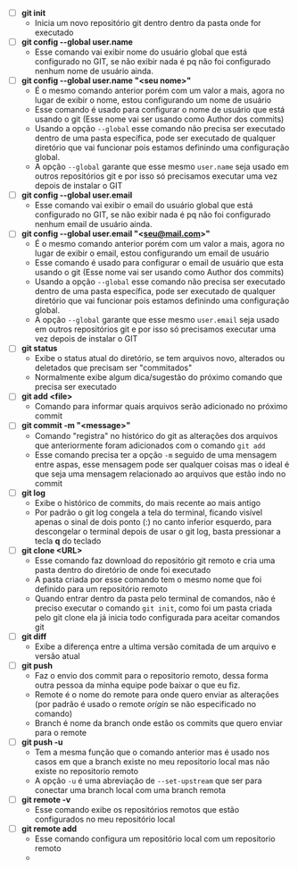 - [ ] **git init**
  - Inicia um novo repositório git dentro dentro da pasta onde for executado
- [ ] **git config --global user.name**
  - Esse comando vai exibir nome do usuário global que está configurado no GIT, se não exibir nada é pq não foi configurado nenhum nome de usuário ainda.
- [ ] **git config --global user.name "\<seu nome\>"**
  - É o mesmo comando anterior porém com um valor a mais, agora no lugar de exibir o nome, estou configurando um nome de usuário
  - Esse comando é usado para configurar o nome de usuário que está usando o git (Esse nome vai ser usando como Author dos commits)
  - Usando a opção `--global` esse comando não precisa ser executado dentro de uma pasta específica, pode ser executado de qualquer diretório que vai funcionar pois estamos definindo uma configuração global.
  - A opção `--global` garante que esse mesmo `user.name` seja usado em outros repositórios git e por isso só precisamos executar uma vez depois de instalar o GIT
- [ ] **git config --global user.email**
  - Esse comando vai exibir o email do usuário global que está configurado no GIT, se não exibir nada é pq não foi configurado nenhum email de usuário ainda.
- [ ] **git config --global user.email "\<seu@mail.com\>"**
  - É o mesmo comando anterior porém com um valor a mais, agora no lugar de exibir o email, estou configurando um email de usuário
  - Esse comando é usado para configurar o email de usuário que esta usando o git (Esse nome vai ser usando como Author dos commits)
  - Usando a opção `--global` esse comando não precisa ser executado dentro de uma pasta específica, pode ser executado de qualquer diretório que vai funcionar pois estamos definindo uma configuração global.
  - A opção `--global` garante que esse mesmo `user.email` seja usado em outros repositórios git e por isso só precisamos executar uma vez depois de instalar o GIT
- [ ] **git status**
  - Exibe o status atual do diretório, se tem arquivos novo, alterados ou deletados que precisam ser "commitados"
  - Normalmente exibe algum dica/sugestão do próximo comando que precisa ser executado
- [ ] **git add \<file\>**
  - Comando para informar quais arquivos serão adicionado no próximo commit
- [ ] **git commit -m "\<message\>"**
  - Comando "registra" no histórico do git as alterações dos arquivos que anteriormente foram adicionados com o comando `git add`
  - Esse comando precisa ter a opção `-m` seguido de uma mensagem entre aspas, esse mensagem pode ser qualquer coisas mas o ideal é que seja uma mensagem relacionado ao arquivos que estão indo no commit
- [ ] **git log**
  - Exibe o histórico de commits, do mais recente ao mais antigo
  - Por padrão o git log congela a tela do terminal, ficando visível apenas o sinal de dois ponto (:) no canto inferior esquerdo, para descongelar o terminal depois de usar o git log, basta pressionar a tecla **q** do teclado
- [ ] **git clone \<URL\>**
  - Esse comando faz download do repositório git remoto e cria uma pasta dentro do diretório de onde foi executado
  - A pasta criada por esse comando tem o mesmo nome que foi definido para um repositório remoto
  - Quando entrar dentro da pasta pelo terminal de comandos, não é preciso executar o comando `git init`, como foi um pasta criada pelo git clone ela já inicia todo configurada para aceitar comandos git 
- [ ] **git diff**
  - Exibe a diferença entre a ultima versão comitada de um arquivo e versão atual
- [ ] **git push <remote> <branch>**
  - Faz o envio dos commit para o repositorio remoto, dessa forma outra pessoa da minha equipe pode baixar o que eu fiz.
  - Remote é o nome do remote para onde quero enviar as alterações (por padrão é usado o remote *origin* se não especificado no comando)
  - Branch é nome da branch onde estão os commits que quero enviar para o remote 
- [ ] **git push -u <remote> <branch>**
  - Tem a mesma função que o comando anterior mas é usado nos casos em que a branch existe no meu repositorio local mas não existe no repositorio remoto
  - A opção `-u` é uma abreviação de `--set-upstream` que ser para conectar uma branch local com uma branch remota
- [ ] **git remote -v**
  - Esse comando exibe os repositórios remotos que estão configurados no meu repositório local
- [ ] **git remote add <name> <URL>**
  - Esse comando configura um repositório local com um repositorio remoto
  - 
